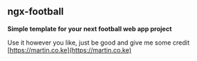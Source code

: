 ## ngx-football
**Simple template for your next football web app project**

Use it however you like, just be good and give me some credit [https://martin.co.ke](https://martin.co.ke)